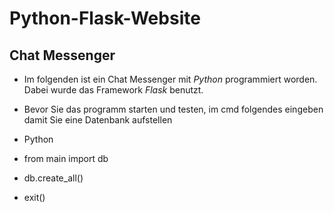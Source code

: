 # Python-Flask-Website

## Chat Messenger

- Im folgenden ist ein Chat Messenger mit *Python* programmiert worden. Dabei wurde das Framework *Flask* benutzt.

- Bevor Sie das programm starten und testen, im cmd folgendes eingeben damit Sie eine Datenbank aufstellen
- Python
- from main import db
- db.create_all()
- exit()